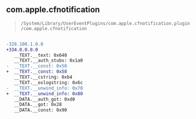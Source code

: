 ## com.apple.cfnotification

> `/System/Library/UserEventPlugins/com.apple.cfnotification.plugin/com.apple.cfnotification`

```diff

-328.100.1.0.0
+334.0.0.0.0
   __TEXT.__text: 0x640
   __TEXT.__auth_stubs: 0x1a0
-  __TEXT.__const: 0x50
+  __TEXT.__const: 0x58
   __TEXT.__cstring: 0xb4
   __TEXT.__oslogstring: 0x6c
-  __TEXT.__unwind_info: 0x70
+  __TEXT.__unwind_info: 0x80
   __DATA.__auth_got: 0xd0
   __DATA.__got: 0x28
   __DATA.__const: 0x90

```
